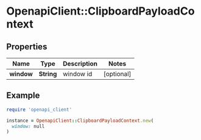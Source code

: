 # OpenapiClient::ClipboardPayloadContext

## Properties

| Name | Type | Description | Notes |
| ---- | ---- | ----------- | ----- |
| **window** | **String** | window id | [optional] |

## Example

```ruby
require 'openapi_client'

instance = OpenapiClient::ClipboardPayloadContext.new(
  window: null
)
```

